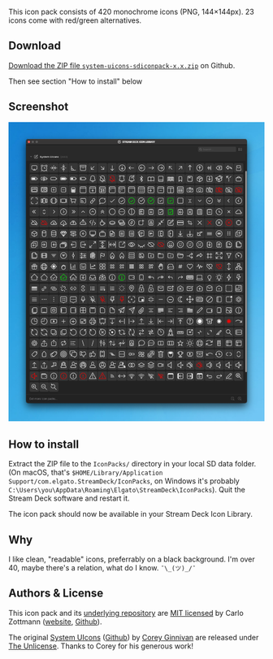 <script async defer data-website-id="1a2bb762-f88a-488b-9376-80652abd7ad6" src="https://carlo-umami.herokuapp.com/umami.js"></script>

This icon pack consists of 420 monochrome icons (PNG, 144×144px). 23 icons come
with red/green alternatives.

## Download

[Download the ZIP file `system-uicons-sdiconpack-x.x.zip`](https://github.com/carlo/streamdeck-iconpack-system-uicons/releases/latest)
on Github.

Then see section "How to install" below

## Screenshot

![Screenshot of v1.1](./img/screenshot-1.1.png)

## How to install

Extract the ZIP file to the `IconPacks/` directory in your local SD data folder. (On
macOS, that's `$HOME/Library/Application Support/com.elgato.StreamDeck/IconPacks`,
on Windows it's probably `C:\Users\you\AppData\Roaming\Elgato\StreamDeck\IconPacks`).
Quit the Stream Deck software and restart it.

The icon pack should now be available in your Stream Deck Icon Library.

## Why

I like clean, "readable" icons, preferrably on a black background. I'm over 40,
maybe there's a relation, what do I know. `¯\_(ツ)_/¯`

## Authors & License

This icon pack and its [underlying repository](https://github.com/carlo/streamdeck-iconpack-system-uicons)
are [MIT licensed](https://github.com/carlo/streamdeck-iconpack-system-uicons/blob/main/LICENSE.md)
by Carlo Zottmann ([website](https://zottmann.org),
[Github](https://github.com/carlo)).

The original [System UIcons](https://systemuicons.com/)
([Github](https://github.com/CoreyGinnivan/system-uicons)) by
[Corey Ginnivan](https://corey.ginnivan.net/) are released under
[The Unlicense](https://github.com/CoreyGinnivan/system-uicons/blob/master/LICENSE).
Thanks to Corey for his generous work!
